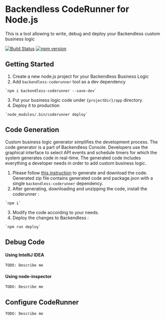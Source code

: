 # Backendless CodeRunner for Node.js

This is a tool allowing to write, debug and deploy your Backendless custom business logic

[![Build Status](https://img.shields.io/travis/Backendless/JS-Code-Runner/master.svg?style=flat)](https://travis-ci.org/Backendless/JS-Code-Runner)
[![npm version](https://img.shields.io/npm/v/backendless-coderunner.svg?style=flat)](https://www.npmjs.com/package/backendless-coderunner)

## Getting Started
  1. Create a new node.js project for your Backendless Business Logic
  2. Add `backendless-coderunner` tool as a dev dependency

    `npm i backendless-coderunner --save-dev`

  3. Put your business logic code under `{projectDir}/app` directory.
  4. Deploy it to production

    `node_modules/.bin/coderunner deploy`


## Code Generation
  Custom business logic generator simplifies the development process. The code generator is a part of Backendless Console. Developers use the graphical interface to select API events and schedule timers for which the system generates code in real-time. The generated code includes everything a developer needs in order to add custom business logic.

  1. Please follow [this instruction](https://backendless.com/documentation/business-logic/php/bl_code_generation_php.htm) to generate and download the code. Generated zip file contains generated code and package.json with a single `backendless-coderunner` dependency.
  2. After generating, downloading and unzipping the code, install the coderunner :

    `npm i`

  3. Modify the code according to your needs.
  4. Deploy the changes to Backendless :

    `npm run deploy`


## Debug Code
#### Using IntelliJ IDEA
    TODO: Describe me

#### Using node-inspector
    TODO: Describe me

## Configure CodeRunner
    TODO: Describe me